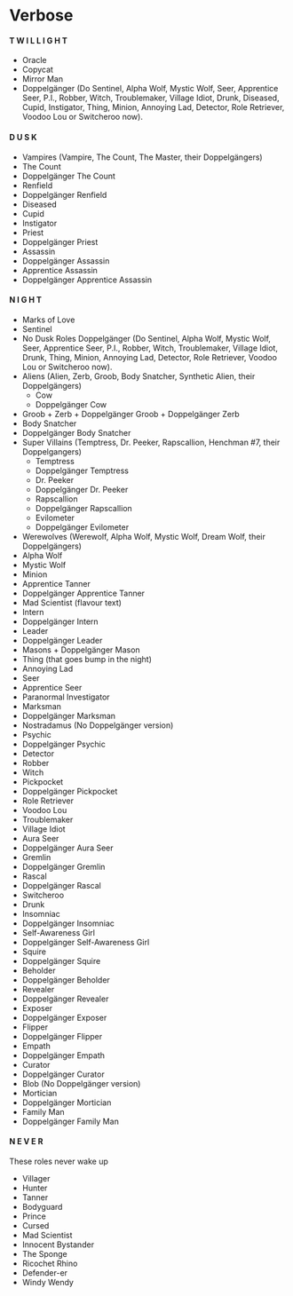 # Verbose
#### T W I L L I G H T
- Oracle
- Copycat
- Mirror Man
- Doppelgänger (Do Sentinel, Alpha Wolf, Mystic Wolf, Seer, Apprentice Seer, P.I., Robber, Witch, Troublemaker, Village Idiot, Drunk, Diseased, Cupid, Instigator, Thing, Minion, Annoying Lad, Detector, Role Retriever, Voodoo Lou or Switcheroo now).

#### D U S K
- Vampires (Vampire, The Count, The Master, their Doppelgängers)
- The Count
- Doppelgänger The Count
- Renfield
- Doppelgänger Renfield
- Diseased
- Cupid
- Instigator
- Priest
- Doppelgänger Priest
- Assassin
- Doppelgänger Assassin
- Apprentice Assassin
- Doppelgänger Apprentice Assassin

#### N I G H T
- Marks of Love
- Sentinel
- No Dusk Roles Doppelgänger (Do Sentinel, Alpha Wolf, Mystic Wolf, Seer, Apprentice Seer, P.I., Robber, Witch, Troublemaker, Village Idiot, Drunk, Thing, Minion, Annoying Lad, Detector, Role Retriever, Voodoo Lou or Switcheroo now).
- Aliens (Alien, Zerb, Groob, Body Snatcher, Synthetic Alien, their Doppelgängers)
    - Cow
    - Doppelgänger Cow
- Groob + Zerb + Doppelgänger Groob + Doppelgänger Zerb
- Body Snatcher
- Doppelgänger Body Snatcher
- Super Villains (Temptress, Dr. Peeker, Rapscallion, Henchman #7, their Doppelgangers)
    - Temptress
    - Doppelgänger Temptress
    - Dr. Peeker
    - Doppelgänger Dr. Peeker
    - Rapscallion
    - Doppelgänger Rapscallion
    - Evilometer
    - Doppelgänger Evilometer
- Werewolves (Werewolf, Alpha Wolf, Mystic Wolf, Dream Wolf, their Doppelgängers)
- Alpha Wolf
- Mystic Wolf
- Minion
- Apprentice Tanner
- Doppelgänger Apprentice Tanner
- Mad Scientist (flavour text)
- Intern
- Doppelgänger Intern
- Leader
- Doppelgänger Leader
- Masons + Doppelgänger Mason
- Thing (that goes bump in the night)
- Annoying Lad
- Seer
- Apprentice Seer
- Paranormal Investigator
- Marksman
- Doppelgänger Marksman
- Nostradamus (No Doppelgänger version)
- Psychic
- Doppelgänger Psychic
- Detector
- Robber
- Witch
- Pickpocket
- Doppelgänger Pickpocket
- Role Retriever
- Voodoo Lou
- Troublemaker
- Village Idiot
- Aura Seer
- Doppelgänger Aura Seer
- Gremlin
- Doppelgänger Gremlin
- Rascal
- Doppelgänger Rascal
- Switcheroo
- Drunk
- Insomniac
- Doppelgänger Insomniac
- Self-Awareness Girl
- Doppelgänger Self-Awareness Girl
- Squire
- Doppelgänger Squire
- Beholder
- Doppelgänger Beholder
- Revealer
- Doppelgänger Revealer
- Exposer
- Doppelgänger Exposer
- Flipper
- Doppelgänger Flipper
- Empath
- Doppelgänger Empath
- Curator
- Doppelgänger Curator
- Blob (No Doppelgänger version)
- Mortician
- Doppelgänger Mortician
- Family Man
- Doppelgänger Family Man

#### N E V E R

These roles never wake up
- Villager
- Hunter
- Tanner
- Bodyguard
- Prince
- Cursed
- Mad Scientist
- Innocent Bystander
- The Sponge
- Ricochet Rhino
- Defender-er
- Windy Wendy

